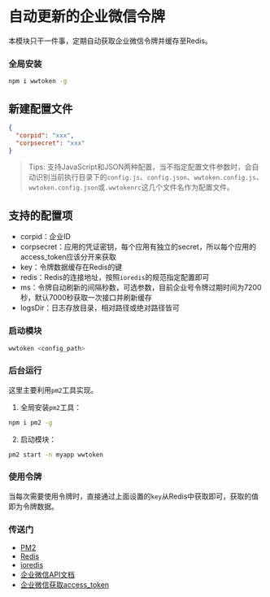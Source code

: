 # 自动更新的企业微信令牌

本模块只干一件事，定期自动获取企业微信令牌并缓存至Redis。

### 全局安装

```bash
npm i wwtoken -g
```

## 新建配置文件

```json
{
  "corpid": "xxx",
  "corpsecret": "xxx"
}
```

> Tips: 支持JavaScript和JSON两种配置，当不指定配置文件参数时，会自动识别当前执行目录下的`config.js`、`config.json`、`wwtoken.config.js`、`wwtoken.config.json`或`.wwtokenrc`这几个文件名作为配置文件。

## 支持的配置项

* corpid：企业ID
* corpsecret：应用的凭证密钥，每个应用有独立的secret，所以每个应用的access_token应该分开来获取
* key：令牌数据缓存在Redis的键
* redis：Redis的连接地址，按照`ioredis`的规范指定配置即可
* ms：令牌自动刷新的间隔秒数，可选参数，目前企业号令牌过期时间为7200秒，默认7000秒获取一次接口并刷新缓存
* logsDir：日志存放目录，相对路径或绝对路径皆可

### 启动模块


```bash
wwtoken <config_path>
```

### 后台运行

这里主要利用`pm2`工具实现。

1. 全局安装`pm2`工具：

```bash
npm i pm2 -g
```

2. 启动模块：

```bash
pm2 start -n myapp wwtoken
```

### 使用令牌

当每次需要使用令牌时，直接通过上面设置的`key`从Redis中获取即可，获取的值即为令牌数据。

### 传送门

* [PM2](https://www.npmjs.com/package/pm2)
* [Redis](https://redis.io/)
* [ioredis](https://www.npmjs.com/package/ioredis)
* [企业微信API文档](https://work.weixin.qq.com/api/doc)
* [企业微信获取access_token](https://work.weixin.qq.com/api/doc#10013/第三步：获取access_token)
